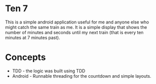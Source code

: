 # Ten 7
This is a simple android application useful for me and anyone else who might catch the same train
as me. It is a simple display that shows the number of minutes and seconds until my next train
(that is every ten minutes at 7 minutes past).

# Concepts

* TDD - the logic was built using TDD
* Android - Runnable threading for the countdown and simple layouts.

